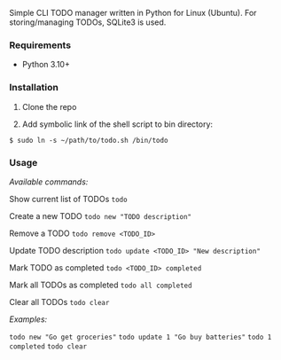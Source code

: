 Simple CLI TODO manager written in Python for Linux (Ubuntu). For storing/managing TODOs, SQLite3 is used.

### Requirements

- Python 3.10+

### Installation

1) Clone the repo

2) Add symbolic link of the shell script to bin directory:

```
$ sudo ln -s ~/path/to/todo.sh /bin/todo
```

### Usage

_Available commands:_

Show current list of TODOs
``` todo ```

Create a new TODO
``` todo new "TODO description" ``` 

Remove a TODO
``` todo remove <TODO_ID> ``` 

Update TODO description
``` todo update <TODO_ID> "New description" ``` 

Mark TODO as completed
``` todo <TODO_ID> completed ``` 

Mark all TODOs as completed
``` todo all completed ``` 

Clear all TODOs
``` todo clear ``` 

_Examples:_

``` todo new "Go get groceries" ```
``` todo update 1 "Go buy batteries" ```
``` todo 1 completed ```
``` todo clear ```
